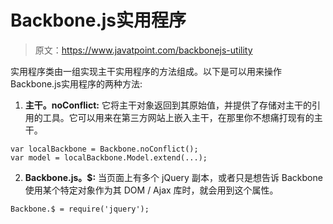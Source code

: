 # Backbone.js实用程序

> 原文：<https://www.javatpoint.com/backbonejs-utility>

实用程序类由一组实现主干实用程序的方法组成。以下是可以用来操作Backbone.js实用程序的两种方法:

1) **主干。noConflict:** 它将主干对象返回到其原始值，并提供了存储对主干的引用的工具。它可以用来在第三方网站上嵌入主干，在那里你不想痛打现有的主干。

```
var localBackbone = Backbone.noConflict();
var model = localBackbone.Model.extend(...);

```

2) **Backbone.js。$:** 当页面上有多个 jQuery 副本，或者只是想告诉 Backbone 使用某个特定对象作为其 DOM / Ajax 库时，就会用到这个属性。

```
Backbone.$ = require('jquery');

```